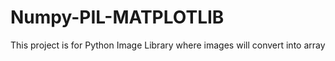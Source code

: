 # Numpy-PIL-MATPLOTLIB
This project is for Python Image Library where images will convert into array
